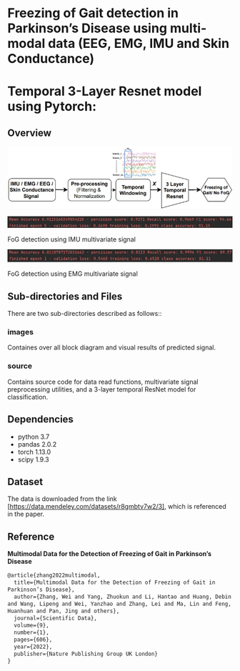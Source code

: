 # Freezing of Gait detection in Parkinson’s Disease using multi-modal data (EEG, EMG, IMU and Skin Conductance) 
# Temporal 3-Layer Resnet model using Pytorch: 

## Overview
![BlockDiagram](https://github.com/muhammadshahidwandar/MultiModal_FoG_Detection/blob/main/images/Fog_Main_Block.jpg)

![ResultsIMU](https://github.com/muhammadshahidwandar/MultiModal_FoG_Detection/blob/main/images/IMU_FoG_detection.jpg)

FoG detection using IMU multivariate signal

![ResultsEMG](https://github.com/muhammadshahidwandar/MultiModal_FoG_Detection/blob/main/images/EMG_FoG_detection.jpg)

FoG detection using EMG multivariate signal
## Sub-directories and Files
There are two sub-directories described as follows::

### images
Containes over all block diagram and visual results of predicted signal.
### source
Contains source code for data read functions, multivariate signal preprocessing utilities, and a 3-layer temporal ResNet model for classification.


## Dependencies
* python 3.7
* pandas 2.0.2
* torch 1.13.0 
* scipy  1.9.3


## Dataset
The data is downloaded from the link [https://data.mendeley.com/datasets/r8gmbtv7w2/3], which is referenced in the paper.



## Reference

**Multimodal Data for the Detection of Freezing of Gait in Parkinson’s Disease**  
```
@article{zhang2022multimodal,
  title={Multimodal Data for the Detection of Freezing of Gait in Parkinson’s Disease},
  author={Zhang, Wei and Yang, Zhuokun and Li, Hantao and Huang, Debin and Wang, Lipeng and Wei, Yanzhao and Zhang, Lei and Ma, Lin and Feng, Huanhuan and Pan, Jing and others},
  journal={Scientific Data},
  volume={9},
  number={1},
  pages={606},
  year={2022},
  publisher={Nature Publishing Group UK London}
}
